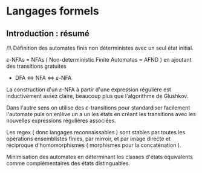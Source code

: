 # Langages formels

## Introduction : résumé

/!\ Définition des automates finis non déterministes avec un seul état initial.

$\varepsilon$-NFAs = NFAs ( Non-deterministic Finite Automatas = AFND ) en ajoutant des transitions gratuites

- DFA $\iff$ NFA $\iff$ $\varepsilon$-NFA

La construction d'un $\varepsilon$-NFA à partir d'une expression régulière est inductivement assez claire, beaucoup plus que l'algorithme de Glushkov.

Dans l'autre sens on utilise des $\varepsilon$-transitions pour standardiser facilement l'automate puis on enlève un a un les états en créant les transitions avec les nouvelles expressions régulières associées.

Les regex ( donc langages reconnaissables ) sont stables par toutes les opérations ensemblistes finies, par mirroir, et par image directe et réciproque d'homomorphismes ( morphismes pour la concaténation ).

Minimisation des automates en déterminant les classes d'états équivalents comme complémentaires des états distinguables.

